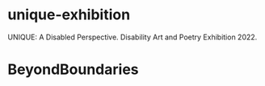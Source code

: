 # unique-exhibition
UNIQUE: A Disabled Perspective. Disability Art and Poetry Exhibition 2022.
# BeyondBoundaries

